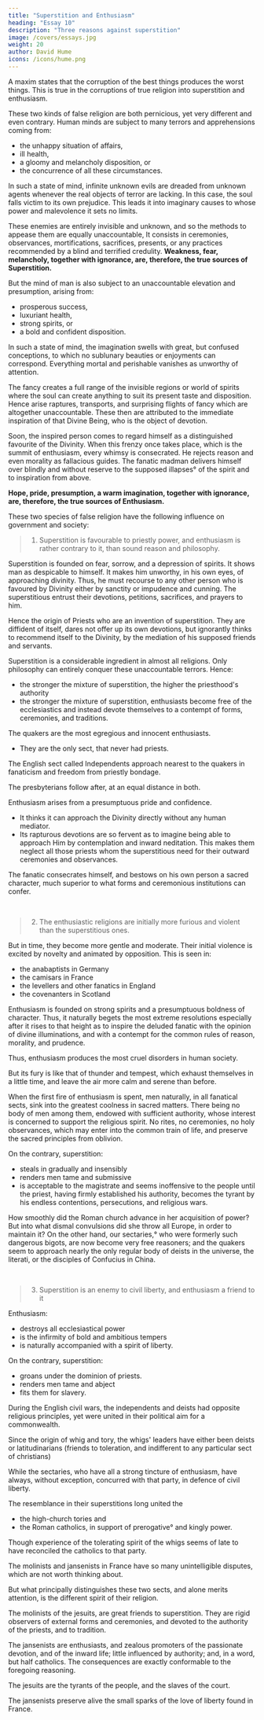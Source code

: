 ```yaml
---
title: "Superstition and Enthusiasm"
heading: "Essay 10"
description: "Three reasons against superstition"
image: /covers/essays.jpg
weight: 20
author: David Hume
icons: /icons/hume.png
--- 
```




A maxim states that the corruption of the best things produces the worst things. This is true in the corruptions of true religion into superstition and enthusiasm.

These two kinds of false religion are both pernicious, yet very different and even contrary. Human minds are subject to many terrors and apprehensions coming from:
- the unhappy situation of affairs, 
- ill health,
- a gloomy and melancholy disposition, or
- the concurrence of all these circumstances.

In such a state of mind, infinite unknown evils are dreaded from unknown agents whenever the real objects of terror are lacking. In this case, the soul falls victim to its own prejudice. This leads it into imaginary causes to whose power and malevolence it sets no limits.

These enemies are entirely invisible and unknown, and so the methods to appease them are equally unaccountable, It consists in ceremonies, observances, mortifications, sacrifices, presents, or any practices recommended by a blind and terrified credulity. **Weakness, fear, melancholy, together with ignorance, are, therefore, the true sources of Superstition.**

But the mind of man is also subject to an unaccountable elevation and presumption, arising from:
- prosperous success,
- luxuriant health,
- strong spirits, or
- a bold and confident disposition.

In such a state of mind, the imagination swells with great, but confused conceptions, to which no sublunary beauties or enjoyments can correspond. Everything mortal and perishable vanishes as unworthy of attention.

The fancy creates a full range of the invisible regions or world of spirits where the soul can create anything to suit its present taste and disposition. Hence arise raptures, transports, and surprising flights of fancy which are altogether unaccountable. These then are attributed to the immediate inspiration of that Divine Being, who is the object of devotion.

<!--  and confidence and presumption still encreasing, These raptures, being , and seeming quite beyond the reach of our ordinary faculties, are  -->

Soon, the inspired person comes to regard himself as a distinguished favourite of the Divinity. When this frenzy once takes place, which is the summit of enthusiasm, every whimsy is consecrated. He rejects reason and even morality as fallacious guides. The fanatic madman delivers himself over blindly and without reserve to the supposed illapses° of the spirit and to inspiration from above. 

**Hope, pride, presumption, a warm imagination, together with ignorance, are, therefore, the true sources of Enthusiasm.**

These two species of false religion have the following influence on government and society:

> 1. Superstition is favourable to priestly power, and enthusiasm is rather contrary to it, than sound reason and philosophy.

Superstition is founded on fear, sorrow, and a depression of spirits. It shows man as despicable to himself. It makes him unworthy, in his own eyes, of approaching divinity. Thus, he must recourse to any other person who is favoured by Divinity either by sanctity or impudence and cunning.  The superstitious entrust their devotions, petitions, sacrifices, and prayers to him. 

Hence the origin of Priests who are an invention of superstition. They are diffident of itself, dares not offer up its own devotions, but ignorantly thinks to recommend itself to the Divinity, by the mediation of his supposed friends and servants. 

Superstition is a considerable ingredient in almost all religions. Only philosophy can entirely conquer these unaccountable terrors. Hence:
- the stronger the mixture of superstition, the higher the priesthood's authority
- the stronger the mixture of superstition, enthusiasts become free of the ecclesiastics and instead devote themselves to a contempt of forms, ceremonies, and traditions.

The quakers are the most egregious and innocent enthusiasts.
- They are the only sect, that never had priests.

The English sect called Independents approach nearest to the quakers in fanaticism and freedom from priestly bondage. 

The presbyterians follow after, at an equal distance in both.

Enthusiasm arises from a presumptuous pride and confidence. 
- It thinks it can approach the Divinity directly without any human mediator. 
- Its rapturous devotions are so fervent as to imagine being able to approach Him by contemplation and inward neditation. This makes them neglect all those priests whom the superstitious need for their outward ceremonies and observances.

<!-- Superstitious devotees need priests to aid their outward ceremonies and observances. -->

The fanatic consecrates himself, and bestows on his own person a sacred character, much superior to what forms and ceremonious institutions can confer.

<br>

> 2. The enthusiastic religions are initially more furious and violent than the superstitious ones. 

But in time, they become more gentle and moderate. Their initial violence is excited by novelty and animated by opposition. This is seen in:
- the anabaptists in Germany
- the camisars in France
- the levellers and other fanatics in England
- the covenanters in Scotland

Enthusiasm is founded on strong spirits and a presumptuous boldness of character. Thus, it naturally begets the most extreme resolutions especially after it rises to that height as to inspire the deluded fanatic with the opinion of divine illuminations, and with a contempt for the common rules of reason, morality, and prudence.

Thus, enthusiasm produces the most cruel disorders in human society. 

But its fury is like that of thunder and tempest, which exhaust themselves in a little time, and leave the air more calm and serene than before. 

When the first fire of enthusiasm is spent, men naturally, in all fanatical sects, sink into the greatest coolness in sacred matters. There being no body of men among them, endowed with sufficient authority, whose interest is concerned to support the religious spirit. No rites, no ceremonies, no holy observances, which may enter into the common train of life, and preserve the sacred principles from oblivion. 

On the contrary, superstition:
- steals in gradually and insensibly
- renders men tame and submissive
- is acceptable to the magistrate and seems inoffensive to the people until the priest, having firmly established his authority, becomes the tyrant by his endless contentions, persecutions, and religious wars. 

How smoothly did the Roman church advance in her acquisition of power? But into what dismal convulsions did she throw all Europe, in order to maintain it? On the other hand, our sectaries,° who were formerly such dangerous bigots, are now become very free reasoners; and the quakers seem to approach nearly the only regular body of deists in the universe, the literati, or the disciples of Confucius in China.

<br>

> 3. Superstition is an enemy to civil liberty, and enthusiasm a friend to it

Enthusiasm:
- destroys all ecclesiastical power
- is the infirmity of bold and ambitious tempers
- is naturally accompanied with a spirit of liberty.

On the contrary, superstition:
- groans under the dominion of priests. 
- renders men tame and abject
- fits them for slavery. 

During the English civil wars, the independents and deists had opposite religious principles, yet were united in their political aim for a commonwealth. 

Since the origin of whig and tory, the whigs' leaders have either been deists or  latitudinarians (friends to toleration, and indifferent to any particular sect of christians) 

While the sectaries, who have all a strong tincture of enthusiasm, have always, without exception, concurred with that party, in defence of civil liberty. 

The resemblance in their superstitions long united the 
- the high-church tories and 
- the Roman catholics, in support of prerogative° and kingly power. 

Though experience of the tolerating spirit of the whigs seems of late to have reconciled the catholics to that party.

The molinists and jansenists in France have so many unintelligible disputes, which are not worth thinking about.

But what principally distinguishes these two sects, and alone merits attention, is the different spirit of their religion. 

The molinists of the jesuits, are great friends to superstition. They are rigid observers of external forms and ceremonies, and devoted to the authority of the priests, and to tradition. 

The jansenists are enthusiasts, and zealous promoters of the passionate devotion, and of the inward life; little influenced by authority; and, in a word, but half catholics. The consequences are exactly conformable to the foregoing reasoning. 

The jesuits are the tyrants of the people, and the slaves of the court.

The jansenists preserve alive the small sparks of the love of liberty found in France.
